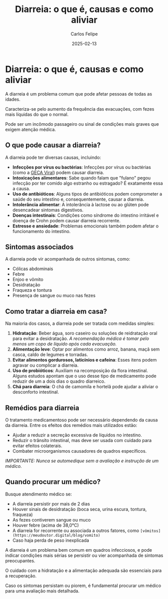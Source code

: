 ﻿---
title: 'Diarreia: o que é, causas e como aliviar' 
date: '2025-02-13' 
excerpt: 'A diarreia é um quadro que pode ter diversas causas. Descubra o que é, causas e como aliviar.' 
author: 'Carlos Felipe' 
image: 'https://images.pexels.com/photos/7298905/pexels-photo-7298905.jpeg?auto=compress&cs=tinysrgb&w=1260&h=750&dpr=1'
---

# Diarreia: o que é, causas e como aliviar

A diarreia é um problema comum que pode afetar pessoas de todas as idades.

Caracteriza-se pelo aumento da frequência das evacuações, com fezes mais líquidas do que o normal. 

Pode ser um incômodo passageiro ou sinal de condições mais graves que exigem atenção médica.

## O que pode causar a diarreia?

A diarreia pode ter diversas causas, incluindo:

-   **Infecções por vírus ou bactérias**: Infecções por vírus ou bactérias (como a [GECA Viral](https://meudoutor.digital/blog/geca-viral)) podem causar diarreia.
-   **Intoxicações alimentares**: Sabe quando falam que "fulano" pegou infecção por ter comido algo estranho ou estragado? É exatamente essa a causa.
-   **Uso de antibióticos**: Alguns tipos de antibióticos podem comprometer a saúde do seu intestino e, consequentemente, causar a diarreia.
-   **Intolerância alimentar**: A intolerância à lactose ou ao glúten pode desencadear sintomas digestivos.
-   **Doenças intestinais**: Condições como síndrome do intestino irritável e doença de Crohn podem causar diarreia recorrente.
-   **Estresse e ansiedade**: Problemas emocionais também podem afetar o funcionamento do intestino.

## Sintomas associados

A diarreia pode vir acompanhada de outros sintomas, como:

-   Cólicas abdominais
-   Febre
-   Enjoo e vômito
-   Desidratação
-   Fraqueza e tontura
-   Presença de sangue ou muco nas fezes

## Como tratar a diarreia em casa?

Na maioria dos casos, a diarreia pode ser tratada com medidas simples:

1.  **Hidratação**: Beber água, soro caseiro ou soluções de reidratação oral para evitar a desidratação. *A recomendação médica é tomar pelo menos um copo de líquido após cada evacuação.*
2.  **Alimentação leve**: Optar por alimentos como arroz, banana, maçã sem casca, caldo de legumes e torradas.
3.  **Evitar alimentos gordurosos, laticínios e cafeína**: Esses itens podem agravar ou complicar a diarreia.
4.  **Uso de probióticos**: Auxiliam na recomposição da flora intestinal. Alguns estudos apontam que o uso desse tipo de medicamento pode reduzir de um a dois dias o quadro diarreico.
5.  **Chá para diarreia**: O chá de camomila e hortelã pode ajudar a aliviar o desconforto intestinal.

## Remédios para diarreia

O tratamento medicamentoso pode ser necessário dependendo da causa da diarreia. Entre os efeitos dos remédios mais utilizados estão:

-   Ajudar a reduzir a secreção excessiva de líquidos no intestino.
-   Reduzir o trânsito intestinal, mas deve ser usada com cuidado para evitar efeitos colaterais.
-   Combater microorganismos causadores de quadros específicos.

*IMPORTANTE: Nunca se automedique sem a avaliação e instrução de um médico.*

## Quando procurar um médico?

Busque atendimento médico se:

-   A diarreia persistir por mais de 2 dias
-   Houver sinais de desidratação (boca seca, urina escura, tontura, fraqueza)
-   As fezes contiverem sangue ou muco
-   Houver febre (acima de 38,0°C)
-   A diarreia for recorrente ou associada a outros fatores, como `[vômitos](https://meudoutor.digital/blog/vomito)`
- Caso haja perda de peso inexplicada

A diarreia é um problema bem comum em quadros infecciosos, e pode indicar condições mais sérias se persistir ou vier acompanhada de sintomas preocupantes. 

O cuidado com a hidratação e a alimentação adequada são essenciais para a recuperação. 

Caso os sintomas persistam ou piorem, é fundamental procurar um médico para uma avaliação mais detalhada.
